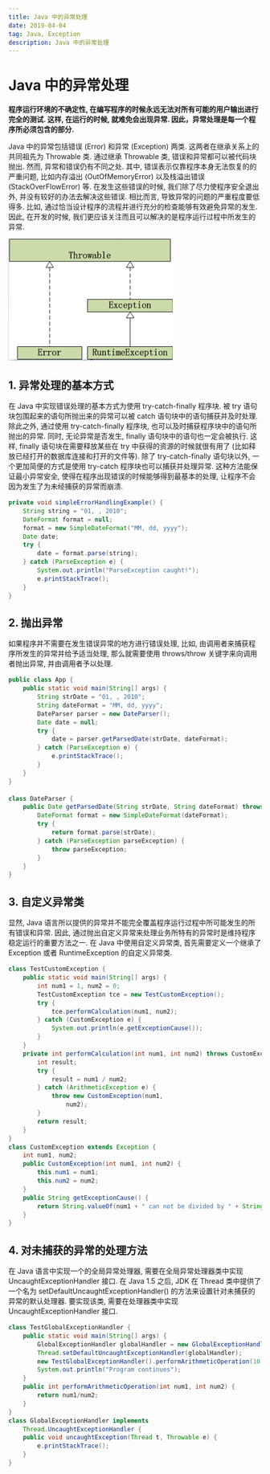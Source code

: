```yaml
---
title: Java 中的异常处理
date: 2019-04-04
tag: Java, Exception
description: Java 中的异常处理
---
```


# Java 中的异常处理

**程序运行环境的不确定性, 在编写程序的时候永远无法对所有可能的用户输出进行完全的测试. 这样, 在运行的时候, 就难免会出现异常. 因此，异常处理是每一个程序所必须包含的部分.**

Java 中的异常包括错误 (Error) 和异常 (Exception) 两类. 这两者在继承关系上的共同祖先为 Throwable 类. 通过继承 Throwable 类, 错误和异常都可以被代码块抛出. 然而, 异常和错误仍有不同之处. 其中, 错误表示仅靠程序本身无法恢复的的严重问题, 比如内存溢出 (OutOfMemoryError) 以及栈溢出错误 (StackOverFlowError) 等. 在发生这些错误的时候, 我们除了尽力使程序安全退出外, 并没有较好的办法去解决这些错误. 相比而言, 导致异常的问题的严重程度要低得多. 比如, 通过恰当设计程序的流程并进行充分的检查能够有效避免异常的发生. 因此, 在开发的时候, 我们更应该关注而且可以解决的是程序运行过程中所发生的异常.

![exception](./attachment/exception.png)

## 1. 异常处理的基本方式

在 Java 中实现错误处理的基本方式为使用 try-catch-finally 程序块. 被 try 语句块包围起来的语句所抛出来的异常可以被 catch 语句块中的语句捕获并及时处理. 除此之外, 通过使用 try-catch-finally 程序块, 也可以及时捕获程序块中的语句所抛出的异常. 同时, 无论异常是否发生, finally 语句块中的语句也一定会被执行. 这样, finally 语句块在需要释放某些在 try 中获得的资源的时候就很有用了 (比如释放已经打开的数据库连接和打开的文件等). 除了 try-catch-finally 语句块以外, 一个更加简便的方式是使用 try-catch 程序块也可以捕获并处理异常. 这种方法能保证最小异常安全, 使得在程序出现错误的时候能够得到最基本的处理, 让程序不会因为发生了为未经捕获的异常而崩溃.

```java
private void simpleErrorHandlingExample() {
    String string = "01, , 2010";
    DateFormat format = null;
    format = new SimpleDateFormat("MM, dd, yyyy");
    Date date;
    try {
        date = format.parse(string);
    } catch (ParseException e) {
        System.out.println("ParseException caught!");
        e.printStackTrace();
    }
}
```
 
## 2. 抛出异常

如果程序并不需要在发生错误异常的地方进行错误处理, 比如, 由调用者来捕获程序所发生的异常并给予适当处理, 那么就需要使用 throws/throw 关键字来向调用者抛出异常, 并由调用者予以处理.

```java
public class App {
    public static void main(String[] args) {
        String strDate = "01, , 2010";
        String dateFormat = "MM, dd, yyyy";
        DateParser parser = new DateParser();
        Date date = null;
        try {
            date = parser.getParsedDate(strDate, dateFormat);
        } catch (ParseException e) {
            e.printStackTrace();
        }
    }
}

class DateParser {
    public Date getParsedDate(String strDate, String dateFormat) throws ParseException {
        DateFormat format = new SimpleDateFormat(dateFormat);
        try {
            return format.parse(strDate);
        } catch (ParseException parseException) {
            throw parseException;
        }
    }
}
```

## 3. 自定义异常类

显然, Java 语言所以提供的异常并不能完全覆盖程序运行过程中所可能发生的所有错误和异常. 因此, 通过抛出自定义异常来处理业务所特有的异常时是维持程序稳定运行的重要方法之一. 在 Java 中使用自定义异常类, 首先需要定义一个继承了 Exception 或者 RuntimeException 的自定义异常类.

```java
class TestCustomException {
    public static void main(String[] args) {
        int num1 = 1, num2 = 0;
        TestCustomException tce = new TestCustomException();
        try {
            tce.performCalculation(num1, num2);
        } catch (CustomException e) {
            System.out.println(e.getExceptionCause());
        }
    }
    private int performCalculation(int num1, int num2) throws CustomException {
        int result;
        try {
            result = num1 / num2;
        } catch (ArithmeticException e) {
            throw new CustomException(num1,
                num2);
        }
        return result;
    }
}
class CustomException extends Exception {
    int num1, num2;
    public CustomException(int num1, int num2) {
        this.num1 = num1;
        this.num2 = num2;
    }
    public String getExceptionCause() {
        return String.valueOf(num1 + " can not be divided by " + String.valueOf(num2));
    }
}
```

## 4. 对未捕获的异常的处理方法

在 Java 语言中实现一个的全局异常处理器, 需要在全局异常处理器类中实现 UncaughtExceptionHandler 接口. 在 Java 1.5 之后, JDK 在 Thread 类中提供了一个名为 setDefaultUncaughtExceptionHandler() 的方法来设置针对未捕获的异常的默认处理器. 要实现该类, 需要在处理器类中实现 UncaughtExceptionHandler 接口.

```java
class TestGlobalExceptionHandler {
    public static void main(String[] args) {
        GlobalExceptionHandler globalHandler = new GlobalExceptionHandler();
        Thread.setDefaultUncaughtExceptionHandler(globalHandler);
        new TestGlobalExceptionHandler().performArithmeticOperation(10, 0);
        System.out.println("Program continues");
    }
    public int performArithmeticOperation(int num1, int num2) {
        return num1/num2;
    }
}
class GlobalExceptionHandler implements
    Thread.UncaughtExceptionHandler {
    public void uncaughtException(Thread t, Throwable e) {
        e.printStackTrace();
    }
}
```
